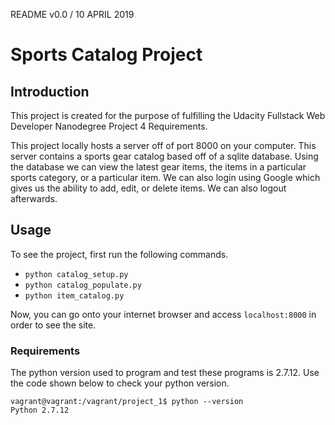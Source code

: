 README v0.0 / 10 APRIL 2019

# Sports Catalog Project

## Introduction
This project is created for the purpose of fulfilling the Udacity Fullstack Web
Developer Nanodegree Project 4 Requirements.

This project locally hosts a server off of port 8000 on your computer. This
server contains a sports gear catalog based off of a sqlite database. Using
the database we can view the latest gear items, the items in a particular sports
category, or a particular item. We can also login using Google which gives us
the ability to add, edit, or delete items. We can also logout afterwards.

## Usage
To see the project, first run the following commands.
* `python catalog_setup.py`
* `python catalog_populate.py`
* `python item_catalog.py`

Now, you can go onto your internet browser and access `localhost:8000` in order
to see the site.

### Requirements
The python version used to program and test these programs is 2.7.12. Use the
code shown below to check your python version.
```
vagrant@vagrant:/vagrant/project_1$ python --version
Python 2.7.12
```
